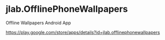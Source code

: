 # jlab.OfflinePhoneWallpapers
Offline Wallpapers Android App

https://play.google.com/store/apps/details?id=jlab.offlinephonewallpapers
